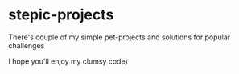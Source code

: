 # stepic-projects
There's couple of my simple pet-projects and solutions for popular challenges

I hope you'll enjoy my clumsy code)
